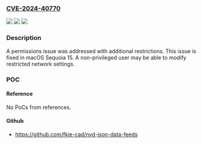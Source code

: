 ### [CVE-2024-40770](https://cve.mitre.org/cgi-bin/cvename.cgi?name=CVE-2024-40770)
![](https://img.shields.io/static/v1?label=Product&message=macOS&color=blue)
![](https://img.shields.io/static/v1?label=Version&message=unspecified%3C%2015%20&color=brighgreen)
![](https://img.shields.io/static/v1?label=Vulnerability&message=A%20non-privileged%20user%20may%20be%20able%20to%20modify%20restricted%20network%20settings&color=brighgreen)

### Description

A permissions issue was addressed with additional restrictions. This issue is fixed in macOS Sequoia 15. A non-privileged user may be able to modify restricted network settings.

### POC

#### Reference
No PoCs from references.

#### Github
- https://github.com/fkie-cad/nvd-json-data-feeds


